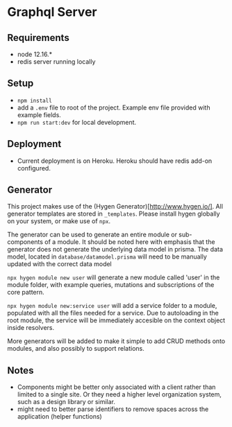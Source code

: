 # Graphql Server
## Requirements

- node 12.16.*
- redis server running locally

## Setup

- `npm install`
- add a `.env` file to root of the project.  Example env file provided with example fields.
- `npm run start:dev` for local development.

## Deployment

- Current deployment is on Heroku.  Heroku should have redis add-on configured.

## Generator

This project makes use of the (Hygen Generator)[http://www.hygen.io/].  All generator templates are stored in `_templates`.  Please install hygen globally on your system, or make use of `npx`.

The generator can be used to generate an entire module or sub-components of a module.  It should be noted here with emphasis that the generator does not generate the underlying data model in prisma.  The data model, located in `database/datamodel.prisma` will need to be manually updated with the correct data model

`npx hygen module new user` will generate a new module called 'user' in the module folder, with example queries, mutations and subscriptions of the core pattern.

`npx hygen module new:service user` will add a service folder to a module, populated with all the files needed for a service.  Due to autoloading in the root module, the service will be immediately accesible on the context object inside resolvers.

More generators will be added to make it simple to add CRUD methods onto modules, and also possibly to support relations.

## Notes

- Components might be better only associated with a client rather than limited to a single site.  Or they need a higher level organization system, such as a design library or similar.
- might need to better parse identifiers to remove spaces across the application (helper functions)
